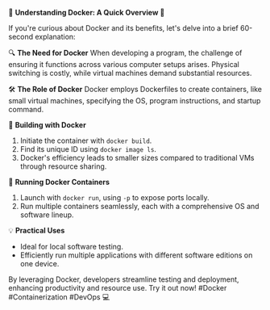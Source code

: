 🚀 **Understanding Docker: A Quick Overview 🐳**

If you're curious about Docker and its benefits, let's delve into a brief 60-second explanation:

🔍 **The Need for Docker**
When developing a program, the challenge of ensuring it functions across various computer setups arises. Physical switching is costly, while virtual machines demand substantial resources.

🛠️ **The Role of Docker**
Docker employs Dockerfiles to create containers, like small virtual machines, specifying the OS, program instructions, and startup command.

🔨 **Building with Docker**
1. Initiate the container with `docker build`.
2. Find its unique ID using `docker image ls`.
3. Docker's efficiency leads to smaller sizes compared to traditional VMs through resource sharing.

🚀 **Running Docker Containers**
1. Launch with `docker run`, using `-p` to expose ports locally.
2. Run multiple containers seamlessly, each with a comprehensive OS and software lineup.

💡 **Practical Uses**
- Ideal for local software testing.
- Efficiently run multiple applications with different software editions on one device.

By leveraging Docker, developers streamline testing and deployment, enhancing productivity and resource use. Try it out now! #Docker #Containerization #DevOps 💻